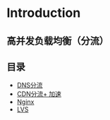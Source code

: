 # Introduction

## 高并发负载均衡（分流）

## 目录

* [DNS分流](dnsfen-liu/)
* [CDN分流+ 加速](cdnfen-6d41+-jia-su/)
* [Nginx](nginx/)
* [LVS](lvs/)

